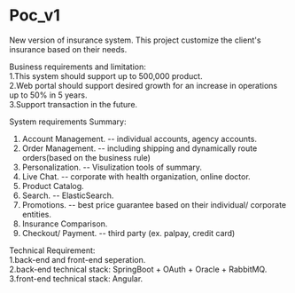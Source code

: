 # Poc_v1
New version of insurance system. 
This project customize the client's insurance based on their needs. 

Business requirements and limitation:  
1.This system should support up to 500,000 product.  
2.Web portal should support desired growth for an increase in operations up to 50% in 5 years.  
3.Support transaction in the future.  

System requirements Summary:  
1. Account Management. -- individual accounts, agency accounts.  
2. Order Management. -- including shipping and dynamically route orders(based on the business rule)
3. Personalization. -- Visulization tools of summary. 
4. Live Chat.  -- corporate with health organization, online doctor.
5. Product Catalog.  
6. Search. -- ElasticSearch.
7. Promotions. -- best price guarantee based on their individual/ corporate entities.
8. Insurance Comparison.  
9. Checkout/ Payment. -- third party (ex. palpay, credit card)


Technical Requirement:  
1.back-end and front-end seperation.  
2.back-end technical stack: SpringBoot + OAuth + Oracle + RabbitMQ. 
3.front-end technical stack: Angular. 
